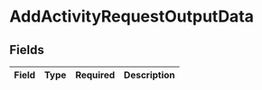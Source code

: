 # AddActivityRequestOutputData


## Fields

| Field       | Type        | Required    | Description |
| ----------- | ----------- | ----------- | ----------- |